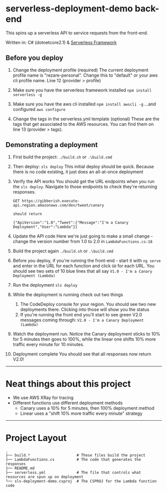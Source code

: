 # serverless-deployment-demo back-end
This spins up a serverless API to service requests from the front-end.

Written in: C# (dotnetcore2.1) & [Serverless Framework](https://serverless.com/)

## Before you deploy

1. Change the deployment profile (required)
    The current deployment profile name is "rezare-personal". Change this to "default" or your aws cli profile name. Line 12 (provider > profile)

2. Make sure you have the serverless framework installed
    `npm install serverless -g`

3. Make sure you have the aws cli installed
    `npm install awscli -g`
    ...and configured
    `aws configure`

4. Change the tags in the serverless.yml template (optional)
    These are the tags that get associated to the AWS resources. You can find them on line 13 (provider > tags).

## Demonstrating a deployment
1. First build the project:
    `./build.sh` or `.\build.cmd`

2. Then deploy:
    `sls deploy`
    This initial deploy should be quick. Because there is no code existing, it just does an all-at-once deployment

3. Verify the API works
    You should get the URL endpoints when you run the `sls deploy`. Navigate to those endpoints to check they're returning responses.
    ```
    GET https://gibberish.execute-api.region.amazonaws.com/dev/tweet/canary
    
    should return

    {"ApiVersion":"1.0","Tweet":{"Message":"I'm a Canary Deployment","User":"Lambda"}}
    ```

4. Update the API code
    Here we're just going to make a small change - change the version number from 1.0 to 2.0 in `LambdaFunctions.cs:18`

5. Build the project again
    `./build.sh` or `.\build.cmd`

6. Before you deploy, if you're running the front-end - start it with `ng serve` and enter in the URL for each function and click `GO` for each URL.
    You should see two sets of 10 blue lines that all say
    `V1.0 - I'm a Canary Deployment (Lambda)`

7. Run the deployment
    `sls deploy`

8. While the deployment is running check out two things
    1. The CodeDeploy console for your region. You should see two new deployments there. Clicking into those will show you the status
    2. If you're running the front end you'll start to see green V2.0 messages coming through:
        `V2.0 - I'm a Canary Deployment (Lambda)`
        
9. Watch the deployment run.
    Notice the Canary deployment sticks to 10% for 5 minutes then goes to 100%, while the linear one shifts 10% more traffic every minute for 10 minutes.

10. Deployment complete
    You should see that all responses now return V2.0!

---

# Neat things about this project
* We use AWS XRay for tracing
* Different functions use different deployment methods
    * Canary uses a 10% for 5 minutes, then 100% deployment method
    * Linear uses a "shift 10% more traffic every minute" strategy

---

# Project Layout

    .
    ├── build.*                     # These files build the project
    ├── LambdaFunctions.cs          # The code that generates the responses
    ├── README.md
    ├── serverless.yml              # The file that controls what resources are spun up on deployment
    └── sls-deployment-demo.csproj  # The CSPROJ for the Lambda function code